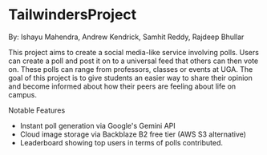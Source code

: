 # TailwindersProject
By: Ishayu Mahendra, Andrew Kendrick, Samhit Reddy, Rajdeep Bhullar

This project aims to create a social media-like service involving polls. Users can create a poll and post it on to a universal feed that others can then vote on. These polls can range from professors, classes or events at UGA. The goal of this project is to give students an easier way to share their opinion and become informed about how their peers are feeling about life on campus. 

Notable Features
- Instant poll generation via Google's Gemini API
-	Cloud image storage via Backblaze B2 free tier (AWS S3 alternative)
-	Leaderboard showing top users in terms of polls contributed.

